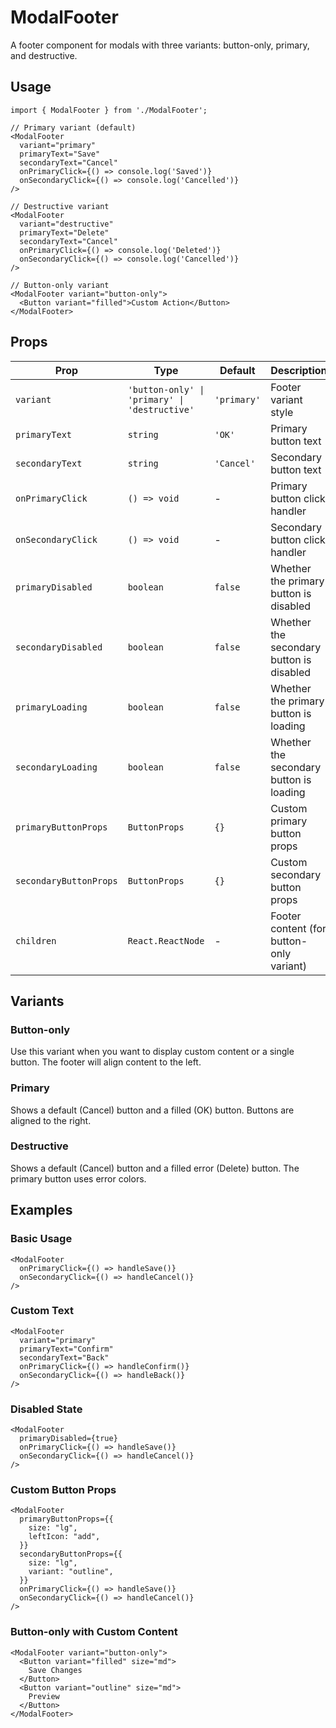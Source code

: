 # ModalFooter

A footer component for modals with three variants: button-only, primary, and destructive.

## Usage

```tsx
import { ModalFooter } from './ModalFooter';

// Primary variant (default)
<ModalFooter
  variant="primary"
  primaryText="Save"
  secondaryText="Cancel"
  onPrimaryClick={() => console.log('Saved')}
  onSecondaryClick={() => console.log('Cancelled')}
/>

// Destructive variant
<ModalFooter
  variant="destructive"
  primaryText="Delete"
  secondaryText="Cancel"
  onPrimaryClick={() => console.log('Deleted')}
  onSecondaryClick={() => console.log('Cancelled')}
/>

// Button-only variant
<ModalFooter variant="button-only">
  <Button variant="filled">Custom Action</Button>
</ModalFooter>
```

## Props

| Prop                   | Type                                          | Default     | Description                              |
| ---------------------- | --------------------------------------------- | ----------- | ---------------------------------------- |
| `variant`              | `'button-only' \| 'primary' \| 'destructive'` | `'primary'` | Footer variant style                     |
| `primaryText`          | `string`                                      | `'OK'`      | Primary button text                      |
| `secondaryText`        | `string`                                      | `'Cancel'`  | Secondary button text                    |
| `onPrimaryClick`       | `() => void`                                  | -           | Primary button click handler             |
| `onSecondaryClick`     | `() => void`                                  | -           | Secondary button click handler           |
| `primaryDisabled`      | `boolean`                                     | `false`     | Whether the primary button is disabled   |
| `secondaryDisabled`    | `boolean`                                     | `false`     | Whether the secondary button is disabled |
| `primaryLoading`       | `boolean`                                     | `false`     | Whether the primary button is loading    |
| `secondaryLoading`     | `boolean`                                     | `false`     | Whether the secondary button is loading  |
| `primaryButtonProps`   | `ButtonProps`                                 | `{}`        | Custom primary button props              |
| `secondaryButtonProps` | `ButtonProps`                                 | `{}`        | Custom secondary button props            |
| `children`             | `React.ReactNode`                             | -           | Footer content (for button-only variant) |

## Variants

### Button-only

Use this variant when you want to display custom content or a single button. The footer will align content to the left.

### Primary

Shows a default (Cancel) button and a filled (OK) button. Buttons are aligned to the right.

### Destructive

Shows a default (Cancel) button and a filled error (Delete) button. The primary button uses error colors.

## Examples

### Basic Usage

```tsx
<ModalFooter
  onPrimaryClick={() => handleSave()}
  onSecondaryClick={() => handleCancel()}
/>
```

### Custom Text

```tsx
<ModalFooter
  variant="primary"
  primaryText="Confirm"
  secondaryText="Back"
  onPrimaryClick={() => handleConfirm()}
  onSecondaryClick={() => handleBack()}
/>
```

### Disabled State

```tsx
<ModalFooter
  primaryDisabled={true}
  onPrimaryClick={() => handleSave()}
  onSecondaryClick={() => handleCancel()}
/>
```

### Custom Button Props

```tsx
<ModalFooter
  primaryButtonProps={{
    size: "lg",
    leftIcon: "add",
  }}
  secondaryButtonProps={{
    size: "lg",
    variant: "outline",
  }}
  onPrimaryClick={() => handleSave()}
  onSecondaryClick={() => handleCancel()}
/>
```

### Button-only with Custom Content

```tsx
<ModalFooter variant="button-only">
  <Button variant="filled" size="md">
    Save Changes
  </Button>
  <Button variant="outline" size="md">
    Preview
  </Button>
</ModalFooter>
```
